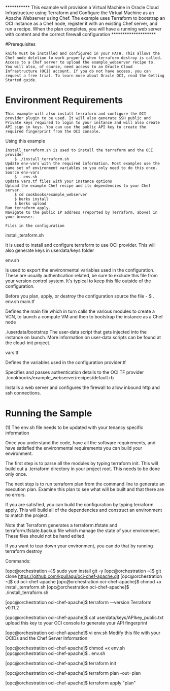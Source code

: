 *********** This example will provision a Virtual Machine in Oracle Cloud Infrastructure using Terraform and Configure the Virtual Machine as an Apache Webserver using Chef. The example uses Terraform to bootstrap an OCI instance as a Chef node, register it with an existing Chef server, and run a recipe. When the plan completes, you will have a running web server with content and the correct firewall configuration ********************

#Prerequisites

    knife must be installed and configured in your PATH. This allows the Chef node deletion to work properly when terraform destroy is called.
    Access to a Chef server to upload the example_webserver recipe to.
	You will also, of course, need access to an Oracle Cloud Infrastructure (OCI) account. If you do not have access, you can request a free trial. To learn more about Oracle OCI, read the Getting Started guide.

# Environment Requirements
	This example will also install terraform and configure the OCI provider plugin to be used. It will also generate SSH public and Private keys required to login to your instance and will also create API sign in keys. You can use the public API key to create the required fingerprint from the OCI console.

Using this example

    Install_terraform.sh is used to install the terraform and the OCI provider
		$ ./install_terraform.sh
	Update env-vars with the required information. Most examples use the same set of environment variables so you only need to do this once.
    Source env-vars
        $ . ens.sh
    Update vars.tf files with your instance options
    Upload the example Chef recipe and its dependencies to your Chef server.
        $ cd cookbooks/example_webserver
        $ berks install
        $ berks upload
    Run terraform apply.
    Navigate to the public IP address (reported by Terraform, above) in your browser.

	Files in the configuration

install_teraform.sh

It is used to install and configure terraform to use OCI provider. This will also generate keys in userdata/keys folder

env.sh

Is used to export the environmental variables used in the configuration. These are usually authentication related, be sure to exclude this file from your version control system. It's typical to keep this file outside of the configuration.

Before you plan, apply, or destroy the configuration source the file - $ . env.sh
main.tf

Defines the main file which in turn calls the various modules to create a VCN, to launch a compute VM and then to bootstrap the instance as a Chef node

./userdata/bootstrap
The user-data script that gets injected into the instance on launch. More information on user-data scripts can be found at the cloud-init project.

vars.tf

Defines the variables used in the configuration
provider.tf

Specifies and passes authentication details to the OCI TF provider
./cookbooks/example_webserver/recipes/default.rb

Installs a web server and configures the firewall to allow inbound http and ssh connections.

# Running the Sample

(1) The env.sh file needs to be updated with your tenancy specific information

Once you understand the code, have all the software requirements, and have satisfied the environmental requirements you can build your environment.

The first step is to parse all the modules by typing terraform init. This will build out a .terraform directory in your project root. This needs to be done only once.

The next step is to run terraform plan from the command line to generate an execution plan. Examine this plan to see what will be built and that there are no errors.

If you are satisfied, you can build the configuration by typing terraform apply. This will build all of the dependencies and construct an environment to match the project.

Note that Terraform generates a terraform.tfstate and terraform.tfstate.backup file which manage the state of your environment. These files should not be hand edited.

If you want to tear down your environment, you can do that by running terraform destroy

Commands:

[opc@orchestration ~]$ sudo yum install git -y
[opc@orchestration ~]$ git clone https://github.com/kpullagu/oci-chef-apache.git
[opc@orchestration ~]$ cd oci-chef-apache
[opc@orchestration oci-chef-apache]$ chmod +x install_terraform.sh
[opc@orchestration oci-chef-apache]$ ./install_terraform.sh

[opc@orchestration oci-chef-apache]$ terraform --version
Terraform v0.11.2

[opc@orchestration oci-chef-apache]$ cat userdata/keys/APIkey_public.txt
upload this key to your OCI console to generate your API fingerprint

[opc@orchestration oci-chef-apache]$ vi env.sh
Modify this file with your OCIDs and the Chef Server Information

[opc@orchestration oci-chef-apache]$ chmod +x env.sh
[opc@orchestration oci-chef-apache]$ . env.sh

[opc@orchestration oci-chef-apache]$ terraform init

[opc@orchestration oci-chef-apache]$ terraform plan -out=plan

[opc@orchestration oci-chef-apache]$ terraform apply "plan"

